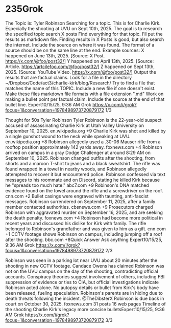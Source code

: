 # 235Grok

The Topic is: Tyler Robinson
Searching for a topic.
This is for Charlie Kirk. Especially the shooting at UVU on Sept 
10th, 2025. The goal is to research the specified topic search X 
posts
Find everything for that topic. I'll put the results as 
markdown file.
Finding results in X Posts is good, but also search the 
internet.
Include the source on where it was found.
The format of a source should be on the same line at the 
end.
Example sources:
X happened on June 13th, 2025. [Source: X Post. 
https://x.com/@foo/post32/]
Y happened on April 13th, 2025. [Source: Article. 
https://artcilefoo.com/@foo/post32/]
Z happened on Sept 13th, 2025. [Source: YouTube 
Video. https://x.com/@foo/post32/]
Output the results that are factual claims.
Look for a file in the directory 
~/Dropbox/Code/act3/charlie-kirk/blog/Research/
Try to find a file that matches the name of this TOPIC. 
Include a new file if one doesn't exist.
Make these files markdown file formats with a file extension 
".md"
Work on making a bullet point per factual claim. Include the 
source at the end of that bullet line.
Expert10/15/25, 9:36 AM Grok
https://x.com/i/grok?focus=1&conversation=1978498973720879172 1/3

Thought for 50s
Tyler Robinson
Tyler Robinson is the 22-year-old suspect accused of assassinating Charlie Kirk at Utah Valley 
University on September 10, 2025. en.wikipedia.org +9
Charlie Kirk was shot and killed by a single gunshot wound to the neck while speaking at UVU. 
en.wikipedia.org +8
Robinson allegedly used a .30-06 Mauser rifle from a rooftop position approximately 142 
yards away. foxnews.com +4
Robinson arrived on campus in a gray Dodge Challenger at around 8:29 AM on September 10, 
2025. 
Robinson changed outfits after the shooting, from shorts and a maroon T-shirt to jeans and a 
black sweatshirt. 
The rifle was found wrapped in a towel in nearby woods, and Robinson allegedly attempted to 
recover it but encountered police. 
Robinson confessed via text messages to his roommate and on Discord, stating he killed Kirk 
because he "spreads too much hate." abc7.com +9
Robinson's DNA matched evidence found on the towel around the rifle and a screwdriver on 
the roof. cnn.com +2
Bullet casings were engraved with taunting, anti-fascist messages. 
Robinson surrendered on September 11, 2025, after a family member contacted authorities. 
cbsnews.com +9
Prosecutors charged Robinson with aggravated murder on September 16, 2025, and are 
seeking the death penalty. foxnews.com +4
Robinson had become more political in recent years and discussed his dislike for Kirk with 
family. 
The rifle belonged to Robinson's grandfather and was given to him as a gift. cnn.com +1
CCTV footage shows Robinson on campus, including jumping off a roof after the shooting. 
bbc.com +8Quick Answer
Ask anything
Expert10/15/25, 9:36 AM Grok
https://x.com/i/grok?focus=1&conversation=1978498973720879172 2/3

Robinson was seen in a parking lot near UVU about 20 minutes after the shooting in new 
CCTV footage. 
Candace Owens has claimed Robinson was not on the UVU campus on the day of the 
shooting, contradicting official accounts. 
Conspiracy theories suggest involvement of others, including FBI suppression of evidence or 
ties to CIA, but official investigations indicate Robinson acted alone. 
No autopsy details or bullet from Kirk's body have been released, fueling speculation. 
Robinson's parents are in hiding due to death threats following the incident. @TheDibsterX
Robinson is due back in court on October 30, 2025. foxnews.com
31 posts
 16 web pages
Timeline of the shooting
Charlie Kirk's legacy
more concise bulletsExpert10/15/25, 9:36 AM Grok
https://x.com/i/grok?focus=1&conversation=1978498973720879172 3/3
